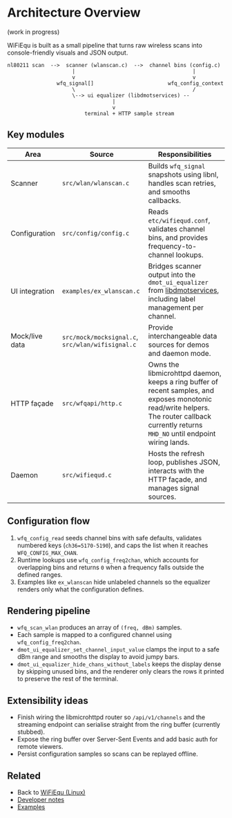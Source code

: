 # Architecture Overview

(work in progress)

WiFiEqu is built as a small pipeline that turns raw wireless scans into console-friendly visuals and JSON output.

```
nl80211 scan  -->  scanner (wlanscan.c)  -->  channel bins (config.c)
                     |                                      |
                     v                                      v
                wfq_signal[]                        wfq_config_context
                     \                                      /
                     \--> ui equalizer (libdmotservices) --
                                  |
                                  v
                         terminal + HTTP sample stream
```

## Key modules

| Area | Source | Responsibilities |
|------|--------|------------------|
| Scanner | `src/wlan/wlanscan.c` | Builds `wfq_signal` snapshots using libnl, handles scan retries, and smooths callbacks. |
| Configuration | `src/config/config.c` | Reads `etc/wifiequd.conf`, validates channel bins, and provides frequency-to-channel lookups. |
| UI integration | `examples/ex_wlanscan.c` | Bridges scanner output into the `dmot_ui_equalizer` from [libdmotservices](../../libdmotservices/README.md), including label management per channel. |
| Mock/live data | `src/mock/mocksignal.c`, `src/wlan/wifisignal.c` | Provide interchangeable data sources for demos and daemon mode. |
| HTTP façade | `src/wfqapi/http.c` | Owns the libmicrohttpd daemon, keeps a ring buffer of recent samples, and exposes monotonic read/write helpers. The router callback currently returns `MHD_NO` until endpoint wiring lands. |
| Daemon | `src/wifiequd.c` | Hosts the refresh loop, publishes JSON, interacts with the HTTP façade, and manages signal sources. |

## Configuration flow

1. `wfq_config_read` seeds channel bins with safe defaults, validates numbered keys (`ch36=5170-5190`), and caps the list when it reaches `WFQ_CONFIG_MAX_CHAN`.
2. Runtime lookups use `wfq_config_freq2chan`, which accounts for overlapping bins and returns `0` when a frequency falls outside the defined ranges.
3. Examples like `ex_wlanscan` hide unlabeled channels so the equalizer renders only what the configuration defines.

## Rendering pipeline

- `wfq_scan_wlan` produces an array of `(freq, dBm)` samples.
- Each sample is mapped to a configured channel using `wfq_config_freq2chan`.
- `dmot_ui_equalizer_set_channel_input_value` clamps the input to a safe dBm range and smooths the display to avoid jumpy bars.
- `dmot_ui_equalizer_hide_chans_without_labels` keeps the display dense by skipping unused bins, and the renderer only clears the rows it printed to preserve the rest of the terminal.

## Extensibility ideas

- Finish wiring the libmicrohttpd router so `/api/v1/channels` and the streaming endpoint can serialise straight from the ring buffer (currently stubbed).
- Expose the ring buffer over Server-Sent Events and add basic auth for remote viewers.
- Persist configuration samples so scans can be replayed offline.

## Related

- Back to [WiFiEqu (Linux)](README.md)
- [Developer notes](NOTES.md)
- [Examples](examples/README.md)
